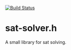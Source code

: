 [![Build Status](https://travis-ci.com/Pfeifenjoy/sat-solver.h.svg?branch=master)](https://travis-ci.com/Pfeifenjoy/sat-solver.h)

# sat-solver.h

A small library for sat solving.


